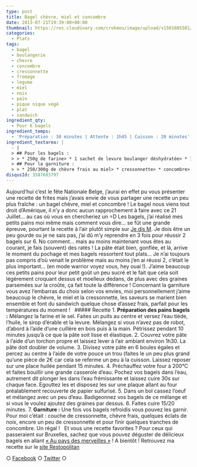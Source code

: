 ```yaml
---
type: post
title: Bagel chèvre, miel et concombre
date: 2013-07-21T19:39:00+00:00
thumbnail: https://res.cloudinary.com/crokmou/image/upload/v1501605581/20130719_bagel_chevre_miel_cressonnette_noix_0020-73x110_nn3w5e.jpg
categories: 
  - Plats
tags: 
  - bagel
  - boulangerie
  - chevre
  - concombre
  - cressonnette
  - fromage
  - legume
  - miel
  - noix
  - pain
  - pique nique végé
  - plat
  - sandwich
ingredient_qty: 
  - Pour 6 bagels
ingredient_temps: 
  - 'Préparation : 30 minutes | Attente : 1h45 | Cuisson : 20 minutes'
ingredient_textarea: |
  - |
  > ## Pour les bagels :
  > > * 250g de farine> * 1 sachet de levure boulanger déshydratée> * 125ml d'eau tiède> * 1 càs d'huile de tournesol> * 1 càs de sirop d'érable ou miel> * 1 oeuf> * 1/2 càc de sel
  > ## Pour la garniture :
  > > * 250/300g de chèvre frais au miel> * cressonnette> * concombre> * noix
disqusId: 3587683797
---
```


Aujourd’hui c’est le fête Nationale Belge, j’aurai en effet pu vous présenter une recette de frites mais j’avais envie de vous partager une recette un peu plus fraîche : un bagel chèvre, miel et concombre ! Le bagel nous viens tout droit d’Amérique, il n’y a donc aucun rapprochement à faire avec ce 21 Juillet… au cas où vous en chercheriez un =D Les bagels, j’ai réalisé mes petits pains moi même mais comment vous dire… se fût une grande épreuve, pourtant la recette à l’air plutôt simple sur [Je dis M](http://www.jedism.fr/2013/03/bagels-maison-facon-cbo.html). Je dois être un peu gourde ou je ne sais pas, j’ai dû m’y reprendre en 3 fois pour réussir 2 bagels sur 6\. No comment… mais au moins maintenant vous êtes au courant, je fais (souvent) des ratés ! La pâte était bien, gonflée, et là, arrive le moment du pochage et mes bagels ressortent tout plats… Je n’ai toujours pas compris d’où venait le problème mais au moins j’en ai réussi 2, c’était le plus important… (en mode warrior voyez vous, hey ouai !). J’aime beaucoup ces petits pains pour leur petit goût un peu sucré et le fait que cela soit légèrement croquant dessus et moelleux dedans, de plus avec des graines parsemées sur la croûte, ça fait toute la différence ! Concernant la garniture vous avez l’embarras du choix selon vos envies, moi personnellement j’aime beaucoup le chèvre, le miel et la cressonnette, les saveurs se marient bien ensemble et font du sandwich quelque chose d’assez frais, parfait pour les températures du moment !   ##### Recette 1\. **Préparation des pains bagels :** Mélangez la farine et le sel. Faites un puits au centre et versez l’eau tiède, l’huile, le sirop d’érable et la levure. Mélangez si vous n’avez pas de robot, d’abord à l’aide d’une cuillère en bois puis à la main. Pétrissez pendant 10 minutes jusqu’à ce que la pâte soit lisse et élastique. 2\. Couvrez votre pâte à l’aide d’un torchon propre et laissez lever à l’air ambiant environ 1h30\. La pâte doit doubler de volume. 3\. Divisez votre pâte en 6 boules égales et percez au centre à l’aide de votre pouce un trou (faites le un peu plus grand qu’une pièce de 2€ car cela se referme un peu à la cuisson. Laissez reposer sur une place huilée pendant 15 minutes. 4\. Préchauffez votre four à 200°C et faites bouillir une grande casserole d’eau. Pochez vos bagels dans l’eau, autrement dit plonger les dans l’eau frémissante et laissez cuire 30s sur chaque face. Egouttez les et disposez les sur une plaque allant au four préalablement recouverte de papier sulfurisé. 5\. Dans un bol cassez l’oeuf et mélangez avec un peu d’eau. Badigeonnez vos bagels de ce mélange et si vous le voulez ajoutez des graines par dessus. 6\. Faites cuire 15/20 minutes. 7\. **Garniture :** Une fois vos bagels refroidis vous pouvez les garnir. Pour moi c’était : couche de cressonnette, chèvre frais, quelques éclats de noix, encore un peu de cressonnette et pour finir quelques tranches de concombre. Un régal !   Et vous une recette favorites ? Pour ceux qui passeraient sur Bruxelles, sachez que vous pouvez déguster de délicieux bagels en allant [« Au pays des merveilles »](http://aupaysdesmerveilles.be/) ! A bientôt ! Retrouvez ma recette sur le [site Restopolitan](http://blog.restopolitan.com/2013/08/01/la-recette-du-blog-crokmou/#more-5677)  

○ [Facebook](https://www.facebook.com/crokmou.blog) ○ [Twitter](https://twitter.com/Crokmou) ○